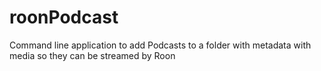 # roonPodcast
Command line application to add Podcasts to a folder with metadata with media so they can be streamed by Roon
